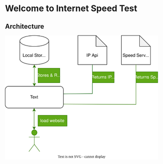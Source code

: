 # Welcome to Internet Speed Test
## Architecture
![architecture](https://github.com/tsxepo-web/InternetSpeedTest/blob/64ea8c80c15861380bd83062e03a1cdf8b9f26c1/SpeedTest.drawio.svg)